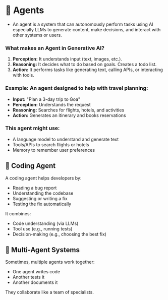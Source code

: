 # 🤖 Agents

- An agent is a system that can autonomously perform tasks using AI especially LLMs to generate content, make decisions, and interact with other systems or users.

### What makes an Agent in Generative AI?
1. **Perception:** It understands input (text, images, etc.).
2. **Reasoning:** It decides what to do based on goals. Creates a todo list.
3. **Action:** It performs tasks like generating text, calling APIs, or interacting with tools.

### Example: An agent designed to help with travel planning:
- **Input:** "Plan a 3-day trip to Goa"
- **Perception:** Understands the request
- **Reasoning:** Searches for flights, hotels, and activities
- **Action:** Generates an itinerary and books reservations

### This agent might use:
- A language model to understand and generate text
- Tools/APIs to search flights or hotels
- Memory to remember user preferences

## 🤖 Coding Agent
A coding agent helps developers by:
- Reading a bug report
- Understanding the codebase
- Suggesting or writing a fix
- Testing the fix automatically

It combines:
- Code understanding (via LLMs)
- Tool use (e.g., running tests)
- Decision-making (e.g., choosing the best fix)

## 🧩 Multi-Agent Systems
Sometimes, multiple agents work together:
- One agent writes code
- Another tests it
- Another documents it

They collaborate like a team of specialists.
